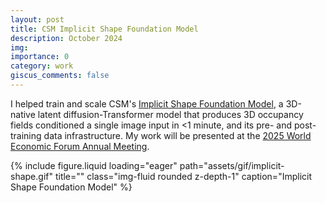 ```yaml
---
layout: post
title: CSM Implicit Shape Foundation Model
description: October 2024
img:
importance: 0
category: work
giscus_comments: false
---
```


I helped train and scale CSM's [Implicit Shape Foundation Model](https://x.com/CSM_ai/status/1852131242075910503), a 3D-native latent diffusion-Transformer model that produces 3D occupancy fields conditioned a single image input in <1 minute, and its pre- and post-training data infrastructure. My work will be presented at the [2025 World Economic Forum Annual Meeting](https://www.weforum.org/meetings/world-economic-forum-annual-meeting-2025/).

<div class="row">
    <div class="col-sm-1 mt-3 mt-md-0"></div>
    <div class="col-sm-1 mt-3 mt-md-0"></div>
    <div class="col-sm-8 mt-3 mt-md-0">
        {% include figure.liquid loading="eager" path="assets/gif/implicit-shape.gif" title="" class="img-fluid rounded z-depth-1" caption="Implicit Shape Foundation Model" %}
    </div>
    <div class="col-sm-1 mt-3 mt-md-0"></div>
    <div class="col-sm-1 mt-3 mt-md-0"></div>
</div>
